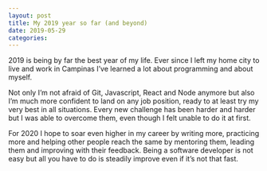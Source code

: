 ```yaml
---
layout: post
title: My 2019 year so far (and beyond)
date: 2019-05-29
categories:
---
```

2019 is being by far the best year of my life. Ever since I left my home city to live and work in Campinas I’ve learned a lot about programming and about myself.

Not only I’m not afraid of Git, Javascript, React and Node anymore but also I’m much more confident to land on any job position, ready to at least try my very best in all situations. Every new challenge has been harder and harder but I was able to overcome them, even though I felt unable to do it at first.

For 2020 I hope to soar even higher in my career by writing more, practicing more and helping other people reach the same by mentoring them, leading them and improving with their feedback. Being a software developer is not easy but all you have to do is steadily improve even if it’s not that fast.
